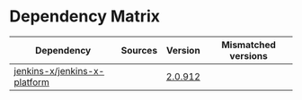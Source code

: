 # Dependency Matrix

Dependency | Sources | Version | Mismatched versions
---------- | ------- | ------- | -------------------
[jenkins-x/jenkins-x-platform](https://github.com/jenkins-x/jenkins-x-platform) |  | [2.0.912](https://github.com/jenkins-x/jenkins-x-platform/releases/tag/v2.0.912) | 
